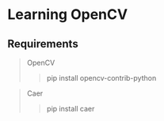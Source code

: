 # Learning OpenCV

## Requirements

> OpenCV
>> pip install opencv-contrib-python

> Caer
>> pip install caer